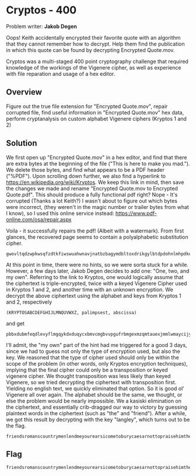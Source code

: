 # Cryptos - 400
Problem writer: <b>Jakob Degen</b>

Oops! Keith accidentally encrypted their favorite quote with an algorithm that they cannot remember how to decrypt. Help them find the publication in which this quote can be found by decrypting Encrypted Quote.mov.

Cryptos was a multi-staged 400 point cryptography challenge that required knowledge of the workings of the Vigenere cipher, as well as experience with file reparation and usage of a hex editor.

## Overview
Figure out the true file extension for "Encrypted Quote.mov", repair corrupted file, find useful information in "Encrypted Quote.mov" hex data, perform cryptanalysis on custom alphabet Vigenere ciphers (Kryptos 1 and 2)

## Solution
We first open up "Encrypted Quote.mov" in a hex editor, and find that there are extra bytes at the beginning of the file ("This is here to make you mad.").  We delete those bytes, and find what appears to be a PDF header ("%PDF").  Upon scrolling down further, we also find a hyperlink to https://en.wikipedia.org/wiki/Kryptos. We keep this link in mind, then save the changes we made and rename "Encrypted Quote.mov to Encrypted Quote.pdf".  This should produce a fully functional pdf right?  Nope - It's corrupted (Thanks a lot Keith?)  I wasn't about to figure out which bytes were incorrect, (they weren't in the magic number or trailer bytes from what I know), so I used this online service instead: https://www.pdf-online.com/osa/repair.aspx

Voila - it successfully repairs the pdf! (Albeit with a watermark).   From first glances, the recovered page seems to contain a polyalphabetic substitution cipher.

    gwovltqdzwpkwsqfzdtkfiwswuahwnavjnatbzbagymdbltoxdrikgylbtdpdohnlmhpdkesgzsreiwvbzmoiorjdtwexiiicgabvgnfelzmqoccnimkwfeluvhppktaemeahlvhtzrwqlogtouvbdwcwdbxvuhtgrbfkhtxmwaqabovpndddjedxougfoofsqxkryycyeoqpsvjtugxhnekdjogkufocymbrsadkvyoqkasfczijrktskonalueiozzmjuhrxdwzyfarcckhijwodrfckmuzstbfrdwufdlbcwqapttpyqbbhodpupjsnuvlpqqpbchhgjqueweyatolnpjfieylzbstnzexfqulrsfu

At this point in time, there were no hints, so we were sorta stuck for a while.  However, a few days later, Jakob Degen decides to add one: "One, two, and my own".  Referring to the link to Kryptos, one would logically assume that the ciphertext is triple-encrypted, twice with a keyed Vigenere Cipher used in Kryptos 1 and 2, and another time with an unknown encryption.  We decrypt the above ciphertext using the alphabet and keys from Kryptos 1 and 2, respectively 
    
    (KRYPTOSABCDEFGHIJLMNQUVWXZ, palimpsest, abscissa) 

and get 

    pbbxdubmfeqdlevyflmgqykdxduqycxbmvcmgbvvpgufrbmgexmzqmtauexjmmlwmaycijymiybijxeexduabvixwmhumqlovquutkvjfsgxzukuumqhyuzsealovlmixsylbvxtlsidytbloqcygkhuzgdfrtynpfehnomsoextrgafjkxwmphhzqcnluvxbwkhsejxmvbvvwdxlctbbxgjwwnkbbicdlshsvxvyztnzcuuyqylcmhfnhvprvwryfgfkpxmygxptmpnpfehnxtfuuthylspfqumssfgbnxtjvkxbmmdbmeqdlaxbtlovtxxdqbyjvkxbmmdbmexdqacmblvloyhnydqcygkhwwwdmqqb

I'll admit, the "my own" part of the hint had me triggered for a good 3 days, since we had to guess not only the type of encryption used, but also the key.  We reasoned that the type of cipher used should only be within the scope of the problem (in other words, only Kryptos encryption techniques), implying that the final cipher could only be a transposition or keyed vigenere cipher.  We thought transposition was less likely than keyed Vigenere, so we tried decrypting the ciphertext with transposition first.  Yielding no english text, we quickly eliminated that option.  So it is good ol' Vigenere all over again.  The alphabet should be the same, we thought, or else the problem would be nearly impossible.  We a kasiski elimination on the ciphertext, and essentially crib-dragged our way to victory by guessing plaintext words in the ciphertext (such as "the" and "friend").  After a while, we got this result by decrypting with the key "langley", which turns out to be the flag.

    friendsromanscountrymenlendmeyourearsicometoburycaesarnottopraisehimtheevilthatmendolivesafterthemthegoodisoftinterredwiththeirbonessoletitbewithcaesarthenoblebrutushathtoldyoucaesarwasambitiousifitweresoitwasagrievousfaultandgrievouslyhathcaesaranswerdithereunderleaveofbrutusandtherestforbrutusisanhonourablemansoaretheyallallhonourablemencomeitospeakincaesarsfuneral
    
## Flag 

    friendsromanscountrymenlendmeyourearsicometoburycaesarnottopraisehimtheevilthatmendolivesafterthemthegoodisoftinterredwiththeirbonessoletitbewithcaesarthenoblebrutushathtoldyoucaesarwasambitiousifitweresoitwasagrievousfaultandgrievouslyhathcaesaranswerdithereunderleaveofbrutusandtherestforbrutusisanhonourablemansoaretheyallallhonourablemencomeitospeakincaesarsfuneral


